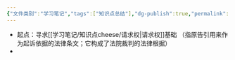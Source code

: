 ```yaml
---
{"文件类别":"学习笔记","tags":["知识点总结"],"dg-publish":true,"permalink":"/学习笔记/知识点cheese/民法案例分析一般步骤/","dgPassFrontmatter":true,"created":"2024-07-02T12:09:16.695+08:00","updated":"2024-09-11T12:11:48.910+08:00"}
---
```


- 起点：寻求[[学习笔记/知识点cheese/请求权\|请求权]]基础 （指原告引用来作为起诉依据的法律条文；它构成了法院裁判的法律根据）
- 
